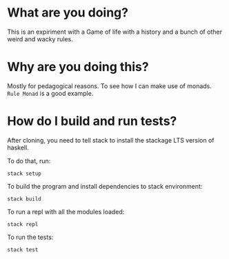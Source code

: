 # What are you doing?
This is an expiriment with a Game of life with a history and a bunch of other weird and wacky rules.

# Why are you doing this?
Mostly for pedagogical reasons. To see how I can make use of monads. `Rule Monad` is a good example.

# How do I build and run tests?
After cloning, you need to tell stack to install the stackage LTS version of haskell. 

To do that, run:

`
stack setup
`

To build the program and install dependencies to stack environment:

`
stack build
`

To run a repl with all the modules loaded:

`
stack repl
`

To run the tests:

`
stack test
`
